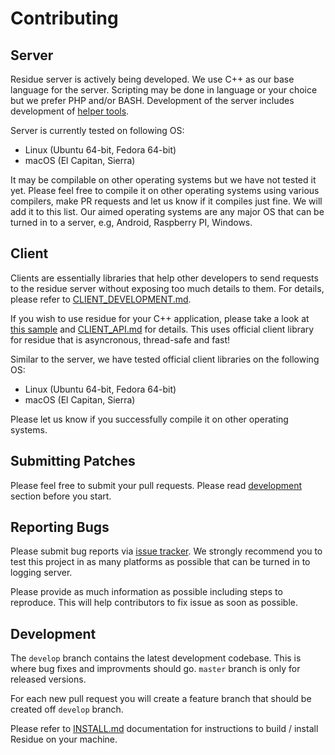 
# Contributing

## Server
Residue server is actively being developed. We use C++ as our base language for the server. Scripting may be done in language or your choice but we prefer PHP and/or BASH. Development of the server includes development of [helper tools](/tools/).

Server is currently tested on following OS:

 * Linux (Ubuntu 64-bit, Fedora 64-bit)
 * macOS (El Capitan, Sierra)
 
It may be compilable on other operating systems but we have not tested it yet. Please feel free to compile it on other operating systems using various compilers, make PR requests and let us know if it compiles just fine. We will add it to this list. Our aimed operating systems are any major OS that can be turned in to a server, e.g, Android, Raspberry PI, Windows.

## Client
Clients are essentially libraries that help other developers to send requests to the residue server without exposing too much details to them. For details, please refer to [CLIENT_DEVELOPMENT.md](/docs/CLIENT_DEVELOPMENT.md).

If you wish to use residue for your C++ application, please take a look at [this sample](/samples/clients/c++) and [CLIENT_API.md](/docs/CLIENT_API.md) for details. This uses official client library for residue that is asyncronous, thread-safe and fast!

Similar to the server, we have tested official client libraries on the following OS:

 * Linux (Ubuntu 64-bit, Fedora 64-bit)
 * macOS (El Capitan, Sierra)
 
Please let us know if you successfully compile it on other operating systems.

## Submitting Patches 
Please feel free to submit your pull requests. Please read [development](#development) section before you start.

## Reporting Bugs
Please submit bug reports via [issue tracker](https://github.com/muflihun/residue/issues). We strongly recommend you to test this project in as many platforms as possible that can be turned in to logging server.

Please provide as much information as possible including steps to reproduce. This will help contributors to fix issue as soon as possible.

## Development
The `develop` branch contains the latest development codebase. This is where bug fixes and improvments should go. `master` branch is only for released versions.

For each new pull request you will create a feature branch that should be created off `develop` branch.

Please refer to [INSTALL.md](/docs/INSTALL.md) documentation for instructions to build / install Residue on your machine.
